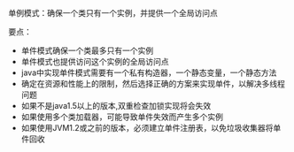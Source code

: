 单例模式：确保一个类只有一个实例，并提供一个全局访问点

要点：
- 单件模式确保一个类最多只有一个实例
- 单件模式也提供访问这个实例的全局访问点
- java中实现单件模式需要有一个私有构造器，一个静态变量，一个静态方法
- 确定在资源和性能上的限制，然后选择正确的方案来实现单件，以解决多线程问题
- 如果不是java1.5以上的版本,双重检查加锁实现将会失效
- 如果使用多个类加载器，可能导致单件失效而产生多个实例
- 如果使用JVM1.2或之前的版本，必须建立单件注册表，以免垃圾收集器将单件回收